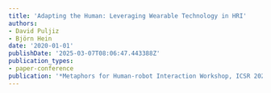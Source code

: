 ```yaml
---
title: 'Adapting the Human: Leveraging Wearable Technology in HRI'
authors:
- David Puljiz
- Björn Hein
date: '2020-01-01'
publishDate: '2025-03-07T08:06:47.443388Z'
publication_types:
- paper-conference
publication: '*Metaphors for Human-robot Interaction Workshop, ICSR 2020*'
---
```

